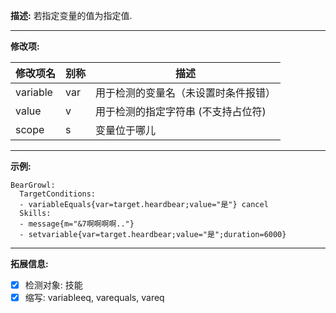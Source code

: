 **描述:** 若指定变量的值为指定值.

---

**修改项:**

| 修改项名  | 别称           | 描述                      |
| --------- | -------------- | ------------------------- |
| variable | var | 用于检测的变量名（未设置时条件报错） |
| value | v | 用于检测的指定字符串 (不支持占位符) |
| scope | s | 变量位于哪儿 |
---

**示例:**

```
BearGrowl:
  TargetConditions:
  - variableEquals{var=target.heardbear;value="是"} cancel
  Skills:
  - message{m="&7啊啊啊啊.."}
  - setvariable{var=target.heardbear;value="是";duration=6000}
```

---

**拓展信息:**

- [x] 检测对象: 技能
- [x] 缩写: variableeq, varequals, vareq